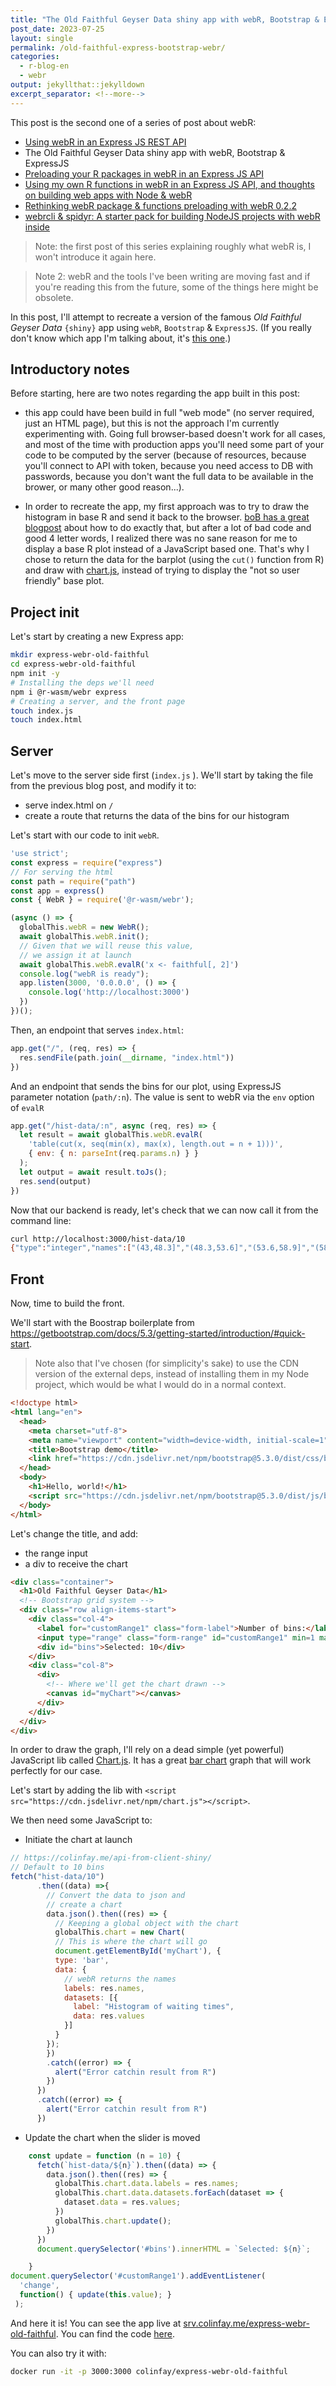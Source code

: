 ```yaml
---
title: "The Old Faithful Geyser Data shiny app with webR, Bootstrap & ExpressJS"
post_date: 2023-07-25
layout: single
permalink: /old-faithful-express-bootstrap-webr/
categories:
  - r-blog-en
  - webr
output: jekyllthat::jekylldown
excerpt_separator: <!--more-->
---
```


This post is the second one of a series of post about webR:

+ [Using webR in an Express JS REST API](https://colinfay.me/calling-webr-from-expressjs/)
+ The Old Faithful Geyser Data shiny app with webR, Bootstrap & ExpressJS
+ [Preloading your R packages in webR in an Express JS API](https://colinfay.me/preloading-your-r-packages-in-webr-in-an-express-js-api/)
+ [Using my own R functions in webR in an Express JS API, and thoughts on building web apps with Node & webR](https://colinfay.me/using-own-functions-in-webr-node-js)
+ [Rethinking webR package & functions preloading with webR 0.2.2](https://colinfay.me/rethinking-packages-and-functions-preloading-in-webr-0.2.2/)
+ [webrcli & spidyr: A starter pack for building NodeJS projects with webR inside](https://colinfay.me/webrcli-and-spidyr/)

> Note: the first post of this series explaining roughly what webR is, I won't introduce it again here.

> Note 2: webR and the tools I've been writing are moving fast and if you're reading this from the future, some of the things here might be obsolete.

In this post, I'll attempt to recreate a version of the famous *Old Faithful Geyser Data* `{shiny}` app using `webR`, `Bootstrap` & `ExpressJS`.
(If you really don't know which app I'm talking about, it's [this one](https://gallery.shinyapps.io/001-hello/).)

## Introductory notes

Before starting, here are two notes regarding the app built in this post:

- this app could have been build in full "web mode" (no server required, just an HTML page), but this is not the approach I'm currently experimenting with.
Going full browser-based doesn't work for all cases, and most of the time with production apps you'll need some part of your code to be computed by the server (because of resources, because you'll connect to API with token, because you need access to DB with passwords, because you don't want the full data to be available in the brower, or many other good reason...).

- In order to recreate the app, my first approach was to try to draw the histogram in base R and send it back to the browser.
[boB has a great blogpost](https://rud.is/b/2023/03/18/the-road-to-ggplot2-in-webr-part-1-the-road-is-paved-with-good-base-r-plots/) about how to do exactly that, but after a lot of bad code and good 4 letter words, I realized there was no sane reason for me to display a base R plot instead of a JavaScript based one.
That's why I chose to return the data for the barplot (using the `cut()` function from R) and draw with [chart.js](https://www.chartjs.org/), instead of trying to display the "not so user friendly" base plot.

## Project init

Let's start by creating a new Express app:

```bash
mkdir express-webr-old-faithful
cd express-webr-old-faithful
npm init -y
# Installing the deps we'll need
npm i @r-wasm/webr express
# Creating a server, and the front page
touch index.js
touch index.html
```

## Server

Let's move to the server side first (`index.js` ).
We'll start by taking the file from the previous blog post, and modify it to:

- serve index.html on `/`
- create a route that returns the data of the bins for our histogram

Let's start with our code to init `webR`.

```javascript
'use strict';
const express = require("express")
// For serving the html
const path = require("path")
const app = express()
const { WebR } = require('@r-wasm/webr');

(async () => {
  globalThis.webR = new WebR();
  await globalThis.webR.init();
  // Given that we will reuse this value,
  // we assign it at launch
  await globalThis.webR.evalR('x <- faithful[, 2]')
  console.log("webR is ready");
  app.listen(3000, '0.0.0.0', () => {
    console.log('http://localhost:3000')
  })
})();
```

Then, an endpoint that serves `index.html`:

```javascript
app.get("/", (req, res) => {
  res.sendFile(path.join(__dirname, "index.html"))
})
```

And an endpoint that sends the bins for our plot, using ExpressJS parameter notation (`path/:n`).
The value is sent to webR via the `env` option of `evalR`

```javascript
app.get("/hist-data/:n", async (req, res) => {
  let result = await globalThis.webR.evalR(
    'table(cut(x, seq(min(x), max(x), length.out = n + 1)))',
    { env: { n: parseInt(req.params.n) } }
  );
  let output = await result.toJs();
  res.send(output)
})
```

Now that our backend is ready, let's check that we can now call it from the command line:

```bash
curl http://localhost:3000/hist-data/10
{"type":"integer","names":["(43,48.3]","(48.3,53.6]","(53.6,58.9]","(58.9,64.2]","(64.2,69.5]","(69.5,74.8]","(74.8,80.1]","(80.1,85.4]","(85.4,90.7]","(90.7,96]"],"values":[15,28,26,24,9,23,62,55,23,6]}
```

## Front

Now, time to build the front.

We'll start with the Boostrap boilerplate from <https://getbootstrap.com/docs/5.3/getting-started/introduction/#quick-start>.

> Note also that I've chosen (for simplicity's sake) to use the CDN version of the external deps, instead of installing them in my Node project, which would be what I would do in a normal context.

```html
<!doctype html>
<html lang="en">
  <head>
    <meta charset="utf-8">
    <meta name="viewport" content="width=device-width, initial-scale=1">
    <title>Bootstrap demo</title>
    <link href="https://cdn.jsdelivr.net/npm/bootstrap@5.3.0/dist/css/bootstrap.min.css" rel="stylesheet" integrity="sha384-9ndCyUaIbzAi2FUVXJi0CjmCapSmO7SnpJef0486qhLnuZ2cdeRhO02iuK6FUUVM" crossorigin="anonymous">
  </head>
  <body>
    <h1>Hello, world!</h1>
    <script src="https://cdn.jsdelivr.net/npm/bootstrap@5.3.0/dist/js/bootstrap.bundle.min.js" integrity="sha384-geWF76RCwLtnZ8qwWowPQNguL3RmwHVBC9FhGdlKrxdiJJigb/j/68SIy3Te4Bkz" crossorigin="anonymous"></script>
  </body>
</html>
```

Let's change the title, and add:

- the range input
- a div to receive the chart

```html
<div class="container">
  <h1>Old Faithful Geyser Data</h1>
  <!-- Bootstrap grid system -->
  <div class="row align-items-start">
    <div class="col-4">
      <label for="customRange1" class="form-label">Number of bins:</label>
      <input type="range" class="form-range" id="customRange1" min=1 max=30 value=10>
      <div id="bins">Selected: 10</div>
    </div>
    <div class="col-8">
      <div>
        <!-- Where we'll get the chart drawn -->
        <canvas id="myChart"></canvas>
      </div>
    </div>
  </div>
</div>
```

In order to draw the graph, I'll rely on a dead simple (yet powerful) JavaScript lib called [Chart.js](https://www.chartjs.org/).
It has a great [bar chart](https://www.chartjs.org/docs/latest/charts/bar.html) graph that will work perfectly for our case.

Let's start by adding the lib with `<script src="https://cdn.jsdelivr.net/npm/chart.js"></script>`.

We then need some JavaScript to:

- Initiate the chart at launch

```javascript
// https://colinfay.me/api-from-client-shiny/
// Default to 10 bins
fetch("hist-data/10")
      .then((data) =>{
        // Convert the data to json and
        // create a chart
        data.json().then((res) => {
          // Keeping a global object with the chart
          globalThis.chart = new Chart(
          // This is where the chart will go
          document.getElementById('myChart'), {
          type: 'bar',
          data: {
            // webR returns the names
            labels: res.names,
            datasets: [{
              label: "Histogram of waiting times",
              data: res.values
            }]
          }
        });
        })
        .catch((error) => {
          alert("Error catchin result from R")
        })
      })
      .catch((error) => {
        alert("Error catchin result from R")
      })
```

- Update the chart when the slider is moved

```javascript
    const update = function (n = 10) {
      fetch(`hist-data/${n}`).then((data) => {
        data.json().then((res) => {
          globalThis.chart.data.labels = res.names;
          globalThis.chart.data.datasets.forEach(dataset => {
            dataset.data = res.values;
          })
          globalThis.chart.update();
        })
      })
      document.querySelector('#bins').innerHTML = `Selected: ${n}`;

    }
document.querySelector('#customRange1').addEventListener(
  'change',
  function() { update(this.value); }
 );
```

And here it is!
You can see the app live at [srv.colinfay.me/express-webr-old-faithful](https://srv.colinfay.me/express-webr-old-faithful/).
You can find the code [here](https://github.com/ColinFay/webr-examples/tree/main/express-webr-old-faithful).

You can also try it with:

```bash
docker run -it -p 3000:3000 colinfay/express-webr-old-faithful
```